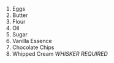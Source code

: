1. Eggs
2. Butter
3. Flour
4. Oil
5. Sugar 
6. Vanilla Essence
7. Chocolate Chips
8. Whipped Cream
*WHISKER REQUIRED*
